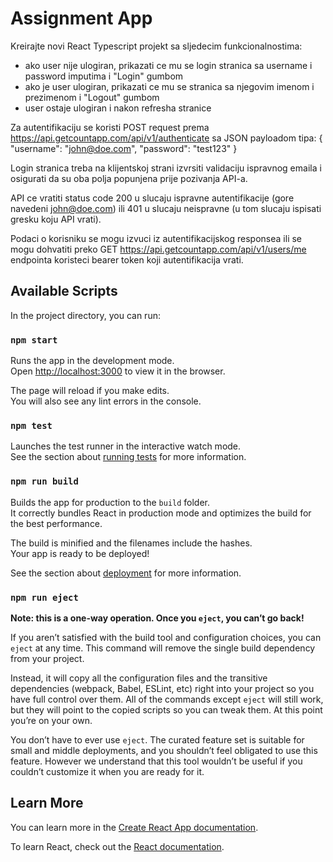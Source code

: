 # Assignment App

Kreirajte novi React Typescript projekt sa sljedecim funkcionalnostima:
- ako user nije ulogiran, prikazati ce mu se login stranica sa username i password imputima i "Login" gumbom
- ako je user ulogiran, prikazati ce mu se stranica sa njegovim imenom i prezimenom i "Logout" gumbom
- user ostaje ulogiran i nakon refresha stranice

Za autentifikaciju se koristi POST request prema https://api.getcountapp.com/api/v1/authenticate sa JSON payloadom tipa: { "username": "john@doe.com", "password": "test123" }

Login stranica treba na klijentskoj strani izvrsiti validaciju ispravnog emaila i osigurati da su oba polja popunjena prije pozivanja API-a.

API ce vratiti status code 200 u slucaju ispravne autentifikacije (gore navedeni john@doe.com) ili 401 u slucaju neispravne (u tom slucaju ispisati gresku koju API vrati).

Podaci o korisniku se mogu izvuci iz autentifikacijskog responsea ili se mogu dohvatiti preko GET https://api.getcountapp.com/api/v1/users/me endpointa koristeci bearer token koji autentifikacija vrati.

## Available Scripts

In the project directory, you can run:

### `npm start`

Runs the app in the development mode.\
Open [http://localhost:3000](http://localhost:3000) to view it in the browser.

The page will reload if you make edits.\
You will also see any lint errors in the console.

### `npm test`

Launches the test runner in the interactive watch mode.\
See the section about [running tests](https://facebook.github.io/create-react-app/docs/running-tests) for more information.

### `npm run build`

Builds the app for production to the `build` folder.\
It correctly bundles React in production mode and optimizes the build for the best performance.

The build is minified and the filenames include the hashes.\
Your app is ready to be deployed!

See the section about [deployment](https://facebook.github.io/create-react-app/docs/deployment) for more information.

### `npm run eject`

**Note: this is a one-way operation. Once you `eject`, you can’t go back!**

If you aren’t satisfied with the build tool and configuration choices, you can `eject` at any time. This command will remove the single build dependency from your project.

Instead, it will copy all the configuration files and the transitive dependencies (webpack, Babel, ESLint, etc) right into your project so you have full control over them. All of the commands except `eject` will still work, but they will point to the copied scripts so you can tweak them. At this point you’re on your own.

You don’t have to ever use `eject`. The curated feature set is suitable for small and middle deployments, and you shouldn’t feel obligated to use this feature. However we understand that this tool wouldn’t be useful if you couldn’t customize it when you are ready for it.

## Learn More

You can learn more in the [Create React App documentation](https://facebook.github.io/create-react-app/docs/getting-started).

To learn React, check out the [React documentation](https://reactjs.org/).
